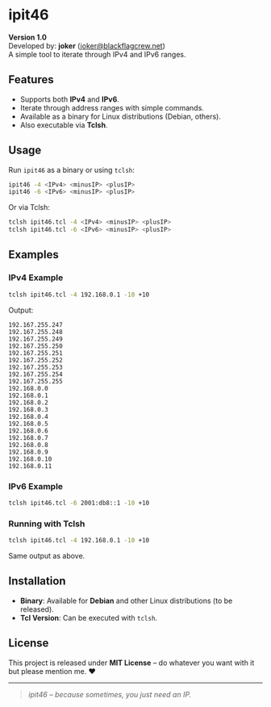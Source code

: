 # ipit46

**Version 1.0**\
Developed by: **joker** ([joker@blackflagcrew.net](mailto\:joker@blackflagcrew.net))\
A simple tool to iterate through IPv4 and IPv6 ranges.

## Features

- Supports both **IPv4** and **IPv6**.
- Iterate through address ranges with simple commands.
- Available as a binary for Linux distributions (Debian, others).
- Also executable via **Tclsh**.

## Usage

Run `ipit46` as a binary or using `tclsh`:

```sh
ipit46 -4 <IPv4> <minusIP> <plusIP>
ipit46 -6 <IPv6> <minusIP> <plusIP>
```

Or via Tclsh:

```sh
tclsh ipit46.tcl -4 <IPv4> <minusIP> <plusIP>
tclsh ipit46.tcl -6 <IPv6> <minusIP> <plusIP>
```

## Examples

### **IPv4 Example**

```sh
tclsh ipit46.tcl -4 192.168.0.1 -10 +10
```

Output:

```
192.167.255.247
192.167.255.248
192.167.255.249
192.167.255.250
192.167.255.251
192.167.255.252
192.167.255.253
192.167.255.254
192.167.255.255
192.168.0.0
192.168.0.1
192.168.0.2
192.168.0.3
192.168.0.4
192.168.0.5
192.168.0.6
192.168.0.7
192.168.0.8
192.168.0.9
192.168.0.10
192.168.0.11
```

### **IPv6 Example**

```sh
tclsh ipit46.tcl -6 2001:db8::1 -10 +10
```

### **Running with Tclsh**

```sh
tclsh ipit46.tcl -4 192.168.0.1 -10 +10
```

Same output as above.

## Installation

- **Binary**: Available for **Debian** and other Linux distributions (to be released).
- **Tcl Version**: Can be executed with `tclsh`.

## License

This project is released under **MIT License** – do whatever you want with it but please mention me. ❤️

---

> *ipit46 – because sometimes, you just need an IP.*

